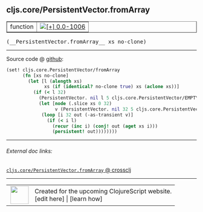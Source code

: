 ## cljs.core/PersistentVector.fromArray



 <table border="1">
<tr>
<td>function</td>
<td><a href="https://github.com/cljsinfo/cljs-api-docs/tree/0.0-1006"><img valign="middle" alt="[+] 0.0-1006" title="Added in 0.0-1006" src="https://img.shields.io/badge/+-0.0--1006-lightgrey.svg"></a> </td>
</tr>
</table>


 <samp>
(__PersistentVector.fromArray__ xs no-clone)<br>
</samp>

---







Source code @ [github](https://github.com/clojure/clojurescript/blob/r1513/src/cljs/cljs/core.cljs#L3064-L3075):

```clj
(set! cljs.core.PersistentVector/fromArray
      (fn [xs no-clone]
        (let [l (alength xs)
              xs (if (identical? no-clone true) xs (aclone xs))]
          (if (< l 32)
            (PersistentVector. nil l 5 cljs.core.PersistentVector/EMPTY_NODE xs nil)
            (let [node (.slice xs 0 32)
                  v (PersistentVector. nil 32 5 cljs.core.PersistentVector/EMPTY_NODE node nil)]
             (loop [i 32 out (-as-transient v)]
               (if (< i l)
                 (recur (inc i) (conj! out (aget xs i)))
                 (persistent! out))))))))
```

<!--
Repo - tag - source tree - lines:

 <pre>
clojurescript @ r1513
└── src
    └── cljs
        └── cljs
            └── <ins>[core.cljs:3064-3075](https://github.com/clojure/clojurescript/blob/r1513/src/cljs/cljs/core.cljs#L3064-L3075)</ins>
</pre>

-->

---



###### External doc links:

[`cljs.core/PersistentVector.fromArray` @ crossclj](http://crossclj.info/fun/cljs.core.cljs/PersistentVector.fromArray.html)<br>

---

 <table>
<tr><td>
<img valign="middle" align="right" width="48px" src="http://i.imgur.com/Hi20huC.png">
</td><td>
Created for the upcoming ClojureScript website.<br>
[edit here] | [learn how]
</td></tr></table>

[edit here]:https://github.com/cljsinfo/cljs-api-docs/blob/master/cljsdoc/cljs.core/PersistentVectorDOTfromArray.cljsdoc
[learn how]:https://github.com/cljsinfo/cljs-api-docs/wiki/cljsdoc-files

<!--

This information was too distracting to show to readers, but I'll leave it
commented here since it is helpful to:

- pretty-print the data used to generate this document
- and show how to retrieve that data



The API data for this symbol:

```clj
{:ns "cljs.core",
 :name "PersistentVector.fromArray",
 :signature ["[xs no-clone]"],
 :history [["+" "0.0-1006"]],
 :parent-type "PersistentVector",
 :type "function",
 :full-name-encode "cljs.core/PersistentVectorDOTfromArray",
 :source {:code "(set! cljs.core.PersistentVector/fromArray\n      (fn [xs no-clone]\n        (let [l (alength xs)\n              xs (if (identical? no-clone true) xs (aclone xs))]\n          (if (< l 32)\n            (PersistentVector. nil l 5 cljs.core.PersistentVector/EMPTY_NODE xs nil)\n            (let [node (.slice xs 0 32)\n                  v (PersistentVector. nil 32 5 cljs.core.PersistentVector/EMPTY_NODE node nil)]\n             (loop [i 32 out (-as-transient v)]\n               (if (< i l)\n                 (recur (inc i) (conj! out (aget xs i)))\n                 (persistent! out))))))))",
          :title "Source code",
          :repo "clojurescript",
          :tag "r1513",
          :filename "src/cljs/cljs/core.cljs",
          :lines [3064 3075]},
 :full-name "cljs.core/PersistentVector.fromArray"}

```

Retrieve the API data for this symbol:

```clj
;; from Clojure REPL
(require '[clojure.edn :as edn])
(-> (slurp "https://raw.githubusercontent.com/cljsinfo/cljs-api-docs/catalog/cljs-api.edn")
    (edn/read-string)
    (get-in [:symbols "cljs.core/PersistentVector.fromArray"]))
```

-->

